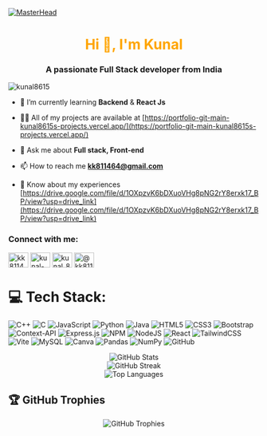 [![MasterHead](https://user-images.githubusercontent.com/10498744/210012254-234538ff-d198-48aa-8964-37e6fd45d227.gif)](https://rishavchanda.io)
<h1 align="center" style="color: orange;">Hi 👋, I'm Kunal</h1>

<h3 align="center">A passionate Full Stack developer from India</h3>

<p align="left"> <img src="https://komarev.com/ghpvc/?username=kunal8615&label=Profile%20views&color=0e75b6&style=flat" alt="kunal8615" /> </p>


- 🌱 I’m currently learning **Backend** & **React Js**

- 👨‍💻 All of my projects are available at [https://portfolio-git-main-kunal8615s-projects.vercel.app/](https://portfolio-git-main-kunal8615s-projects.vercel.app/)

- 💬 Ask me about **Full stack, Front-end**

- 📫 How to reach me **kk811464@gmail.com**

- 📄 Know about my experiences [https://drive.google.com/file/d/1OXpzvK6bDXuoVHg8pNG2rY8erxk17_BP/view?usp=drive_link](https://drive.google.com/file/d/1OXpzvK6bDXuoVHg8pNG2rY8erxk17_BP/view?usp=drive_link)

<h3 align="left">Connect with me:</h3>
<p align="left">
<a href="https://twitter.com/kk811464" target="blank"><img align="center" src="https://raw.githubusercontent.com/rahuldkjain/github-profile-readme-generator/master/src/images/icons/Social/twitter.svg" alt="kk811464" height="30" width="40" /></a>
<a href="https://linkedin.com/in/kunal-1a4983228/" target="blank"><img align="center" src="https://raw.githubusercontent.com/rahuldkjain/github-profile-readme-generator/master/src/images/icons/Social/linked-in-alt.svg" alt="kunal-1a4983228/" height="30" width="40" /></a>
<a href="https://instagram.com/kunal_8615" target="blank"><img align="center" src="https://raw.githubusercontent.com/rahuldkjain/github-profile-readme-generator/master/src/images/icons/Social/instagram.svg" alt="kunal_8615" height="30" width="40" /></a>
<a href="https://www.hackerrank.com/@kk811464" target="blank"><img align="center" src="https://raw.githubusercontent.com/rahuldkjain/github-profile-readme-generator/master/src/images/icons/Social/hackerrank.svg" alt="@kk811464" height="30" width="40" /></a>

# 💻 Tech Stack:
![C++](https://img.shields.io/badge/c++-%2300599C.svg?style=for-the-badge&logo=c%2B%2B&logoColor=white) ![C](https://img.shields.io/badge/c-%2300599C.svg?style=for-the-badge&logo=c&logoColor=white) ![JavaScript](https://img.shields.io/badge/javascript-%23323330.svg?style=for-the-badge&logo=javascript&logoColor=%23F7DF1E) ![Python](https://img.shields.io/badge/python-3670A0?style=for-the-badge&logo=python&logoColor=ffdd54) ![Java](https://img.shields.io/badge/java-%23ED8B00.svg?style=for-the-badge&logo=openjdk&logoColor=white) ![HTML5](https://img.shields.io/badge/html5-%23E34F26.svg?style=for-the-badge&logo=html5&logoColor=white) ![CSS3](https://img.shields.io/badge/css3-%231572B6.svg?style=for-the-badge&logo=css3&logoColor=white) ![Bootstrap](https://img.shields.io/badge/bootstrap-%238511FA.svg?style=for-the-badge&logo=bootstrap&logoColor=white) ![Context-API](https://img.shields.io/badge/Context--Api-000000?style=for-the-badge&logo=react) ![Express.js](https://img.shields.io/badge/express.js-%23404d59.svg?style=for-the-badge&logo=express&logoColor=%2361DAFB) ![NPM](https://img.shields.io/badge/NPM-%23CB3837.svg?style=for-the-badge&logo=npm&logoColor=white) ![NodeJS](https://img.shields.io/badge/node.js-6DA55F?style=for-the-badge&logo=node.js&logoColor=white) ![React](https://img.shields.io/badge/react-%2320232a.svg?style=for-the-badge&logo=react&logoColor=%2361DAFB) ![TailwindCSS](https://img.shields.io/badge/tailwindcss-%2338B2AC.svg?style=for-the-badge&logo=tailwind-css&logoColor=white) ![Vite](https://img.shields.io/badge/vite-%23646CFF.svg?style=for-the-badge&logo=vite&logoColor=white) ![MySQL](https://img.shields.io/badge/mysql-4479A1.svg?style=for-the-badge&logo=mysql&logoColor=white) ![Canva](https://img.shields.io/badge/Canva-%2300C4CC.svg?style=for-the-badge&logo=Canva&logoColor=white) ![Pandas](https://img.shields.io/badge/pandas-%23150458.svg?style=for-the-badge&logo=pandas&logoColor=white) ![NumPy](https://img.shields.io/badge/numpy-%23013243.svg?style=for-the-badge&logo=numpy&logoColor=white) ![GitHub](https://img.shields.io/badge/github-%23121011.svg?style=for-the-badge&logo=github&logoColor=white)

<div align="center">
  <img src="https://github-readme-stats.vercel.app/api?username=kunal8615&theme=highcontrast&hide_border=false&include_all_commits=true&count_private=true" alt="GitHub Stats" /><br/>
  <img src="https://github-readme-streak-stats.herokuapp.com/?user=kunal8615&theme=highcontrast&hide_border=false" alt="GitHub Streak" /><br/>
  <img src="https://github-readme-stats.vercel.app/api/top-langs/?username=kunal8615&theme=highcontrast&hide_border=false&include_all_commits=true&count_private=true&layout=compact" alt="Top Languages" />
</div>

## 🏆 GitHub Trophies
<div align="center">
  <img src="https://github-profile-trophy.vercel.app/?username=kunal8615&theme=radical&no-frame=false&no-bg=false&margin-w=4" alt="GitHub Trophies" />
</div>





